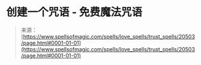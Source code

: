 <!--yml

分类：未分类

日期：2024年06月12日 19:03:21

-->

# 创建一个咒语 - 免费魔法咒语

> 来源：[https://www.spellsofmagic.com/spells/love_spells/trust_spells/20503/page.html#0001-01-01](https://www.spellsofmagic.com/spells/love_spells/trust_spells/20503/page.html#0001-01-01)
